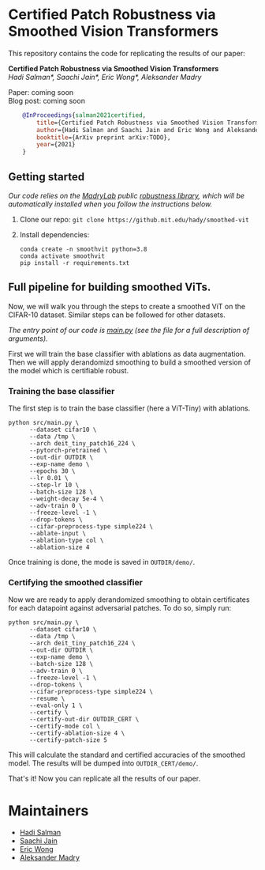 # Certified Patch Robustness via Smoothed Vision Transformers

This repository contains the code for replicating the results of our paper:

**Certified Patch Robustness via Smoothed Vision Transformers** </br>
*Hadi Salman\*, Saachi Jain\*, Eric Wong\*, Aleksander Madry*

Paper: coming soon <br>
Blog post: coming soon <br>

```bibtex
    @InProceedings{salman2021certified,
        title={Certified Patch Robustness via Smoothed Vision Transformers},
        author={Hadi Salman and Saachi Jain and Eric Wong and Aleksander Madry},
        booktitle={ArXiv preprint arXiv:TODO},
        year={2021}
    }
```


## Getting started
*Our code relies on the [MadryLab](http://madry-lab.ml/) public [robustness library](https://github.com/MadryLab/robustness), which will be automatically installed when you follow the instructions below.*

1.  Clone our repo: `git clone https://github.mit.edu/hady/smoothed-vit`

2.  Install dependencies:
    ```
    conda create -n smoothvit python=3.8
    conda activate smoothvit
    pip install -r requirements.txt
    ```

## Full pipeline for building smoothed ViTs.

Now, we will walk you through the steps to create a smoothed ViT on the CIFAR-10 dataset. Similar steps can be followed for other datasets.

*The entry point of our code is [main.py](src/main.py) (see the file for a full description of arguments).* 

First we will train the base classifier with ablations as data augmentation. Then we will apply derandomizd smoothing to build a smoothed version of the model which is certifiable robust.

### Training the base classifier

The first step is to train the base classifier (here a ViT-Tiny) with ablations.
  ```
  python src/main.py \
        --dataset cifar10 \
        --data /tmp \
        --arch deit_tiny_patch16_224 \
        --pytorch-pretrained \
        --out-dir OUTDIR \
        --exp-name demo \
        --epochs 30 \
        --lr 0.01 \
        --step-lr 10 \
        --batch-size 128 \
        --weight-decay 5e-4 \
        --adv-train 0 \
        --freeze-level -1 \
        --drop-tokens \
        --cifar-preprocess-type simple224 \
        --ablate-input \
        --ablation-type col \
        --ablation-size 4
  ```
Once training is done, the mode is saved in `OUTDIR/demo/`.

### Certifying the smoothed classifier

Now we are ready to apply derandomized smoothing to obtain certificates for each datapoint against adversarial patches. To do so, simply run: 
  ```
  python src/main.py \
        --dataset cifar10 \
        --data /tmp \
        --arch deit_tiny_patch16_224 \
        --out-dir OUTDIR \
        --exp-name demo \
        --batch-size 128 \
        --adv-train 0 \
        --freeze-level -1 \
        --drop-tokens \
        --cifar-preprocess-type simple224 \
        --resume \
        --eval-only 1 \
        --certify \
        --certify-out-dir OUTDIR_CERT \
        --certify-mode col \
        --certify-ablation-size 4 \
        --certify-patch-size 5
  ```    

This will calculate the standard and certified accuracies of the smoothed model. The results will be dumped into `OUTDIR_CERT/demo/`.

That's it! Now you can replicate all the results of our paper.

# Maintainers

* [Hadi Salman](https://twitter.com/hadisalmanX)
* [Saachi Jain](https://twitter.com/saach_jain)
* [Eric Wong](https://twitter.com/RICEric22) 
* [Aleksander Madry](https://twitter.com/aleks_madry) 

